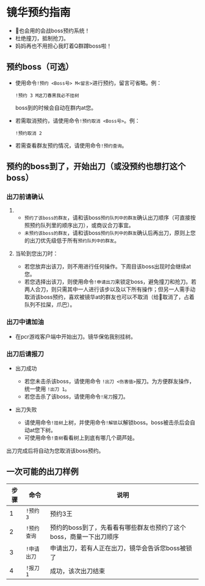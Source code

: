 # 镜华预约指南

- 🐒也会用的会战boss预约系统！
- 杜绝撞刀，抵制抢刀。
- 妈妈再也不用担心我盯着Q群蹲boss啦！

##  预约boss（可选）

- 使用命令`!预约 <Boss号> M<留言>`进行预约，留言可省略。例：
	```
	!预约 3 M这刀春黑我必不挂树
	```
	boss到的时候会自动在群内at您。
	
-  若需取消预约，请使用命令`!预约取消 <Boss号>`。例：
	```
	!预约取消 2
	```
-  若需查看群友预约情况，请使用命令`!预约查询`。


## 预约的boss到了，开始出刀（或没预约也想打这个boss）

### 出刀前请确认

1. 	- `预约了该boss的群友`，请和该boss`预约队列中的群友`确认出刀顺序（可直接按照预约队列里的顺序出刀），或商议合刀事宜。
	- `未预约该boss的群友`，请和该boss`预约队列中的群友`确认后再出刀，原则上您的出刀优先级低于所有`预约队列中的群友`。

2. 当轮到您出刀时：
	- 若您放弃出该刀，则不用进行任何操作。下周目该boss出现时会继续at您。
	- 若您选择出该刀，则使用命令`!申请出刀`来锁定boss，避免撞刀和抢刀。若两人合刀，则只需其中一人进行该步以及以下所有操作；但另一人需手动取消该boss预约，喜欢被镜华at的群友也可以不取消（给👴取消了，占着队列不拉屎，爪巴）。
	
### 出刀中请加油
 - 在pcr游戏客户端中开始出刀。镜华保佑我别挂树。
 
### 出刀后请报刀

- 出刀成功
	- 若您未击杀该boss，请使用命令 `!出刀 <伤害值>`报刀。为方便群友操作，统一使用 `!出刀 1`。
	- 若您击杀了该boss，请使用命令`!尾刀`报刀。

- 出刀失败
	- 请使用命令`!挂树`上树，并使用命令`!解锁`以解锁boss。boss被击杀后会自动at您下树。
	- 可使用命令`!查树`看看树上到底有哪几个葫芦娃。
	
出刀完成后将自动为您取消该boss预约。

## 一次可能的出刀样例
|步骤| 命令 | 说明  |
|---| -------- | ------------- |
|1|`!预约 3`|预约3王|
|2|`!预约查询`|预约的boss到了，先看看有哪些群友也预约了这个boss，商量一下出刀顺序|
|3|`!申请出刀`|申请出刀，若有人正在出刀，镜华会告诉您boss被锁了|
|4|`!报刀 1`|成功，该次出刀结束|
